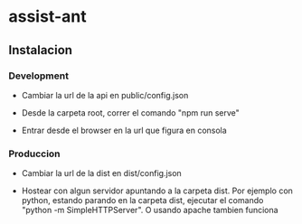 # assist-ant

## Instalacion

### Development

- Cambiar la url de la api en public/config.json

- Desde la carpeta root, correr el comando "npm run serve"

- Entrar desde el browser en la url que figura en consola

### Produccion

- Cambiar la url de la dist en dist/config.json

- Hostear con algun servidor apuntando a la carpeta dist. Por ejemplo con python, estando parando en la carpeta dist, ejecutar el comando "python -m SimpleHTTPServer". O usando apache tambien funciona
